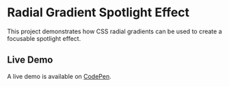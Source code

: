 # Radial Gradient Spotlight Effect
This project demonstrates how CSS radial gradients can be used to create a focusable spotlight effect.

## Live Demo
A live demo is available on [CodePen](https://codepen.io/GeorgePark/pen/ELemzZ).